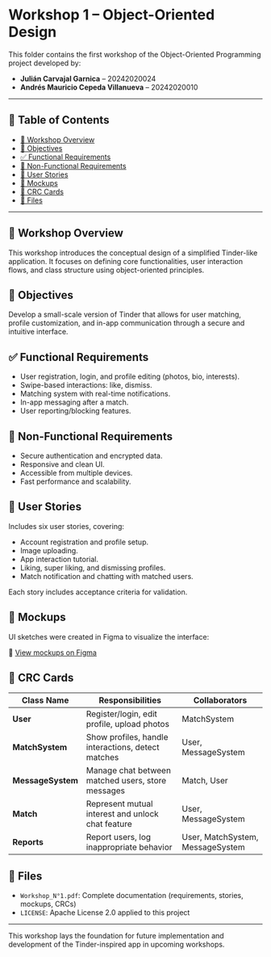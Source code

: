 # Workshop 1 – Object-Oriented Design

This folder contains the first workshop of the Object-Oriented Programming project developed by:

- **Julián Carvajal Garnica** – 20242020024  
- **Andrés Mauricio Cepeda Villanueva** – 20242020010  

---

## 📑 Table of Contents

- [📘 Workshop Overview](#-workshop-overview)
- [🎯 Objectives](#-objectives)
- [✅ Functional Requirements](#-functional-requirements)
- [🔐 Non-Functional Requirements](#-non-functional-requirements)
- [🧩 User Stories](#-user-stories)
- [🎨 Mockups](#-mockups)
- [🧠 CRC Cards](#-crc-cards)
- [📄 Files](#-files)

---

## 📘 Workshop Overview

This workshop introduces the conceptual design of a simplified Tinder-like application. It focuses on defining core functionalities, user interaction flows, and class structure using object-oriented principles.

## 🎯 Objectives

Develop a small-scale version of Tinder that allows for user matching, profile customization, and in-app communication through a secure and intuitive interface.

## ✅ Functional Requirements

- User registration, login, and profile editing (photos, bio, interests).
- Swipe-based interactions: like, dismiss.
- Matching system with real-time notifications.
- In-app messaging after a match.
- User reporting/blocking features.

## 🔐 Non-Functional Requirements

- Secure authentication and encrypted data.
- Responsive and clean UI.
- Accessible from multiple devices.
- Fast performance and scalability.

## 🧩 User Stories

Includes six user stories, covering:
- Account registration and profile setup.
- Image uploading.
- App interaction tutorial.
- Liking, super liking, and dismissing profiles.
- Match notification and chatting with matched users.

Each story includes acceptance criteria for validation.

## 🎨 Mockups

UI sketches were created in Figma to visualize the interface:

🔗 [View mockups on Figma](https://www.figma.com/board/fnGljgUhbNpFASJmIpG6rC/Untitled?node-id=0-1&t=pt9D6LsBvTT4PDfy-1)

## 🧠 CRC Cards

| Class Name     | Responsibilities                                           | Collaborators         |
|----------------|------------------------------------------------------------|------------------------|
| **User**       | Register/login, edit profile, upload photos                | MatchSystem            |
| **MatchSystem**| Show profiles, handle interactions, detect matches         | User, MessageSystem    |
| **MessageSystem** | Manage chat between matched users, store messages       | Match, User            |
| **Match**      | Represent mutual interest and unlock chat feature          | User, MessageSystem    |
| **Reports**    | Report users, log inappropriate behavior                   | User, MatchSystem, MessageSystem |

## 📄 Files

- `Workshop_N°1.pdf`: Complete documentation (requirements, stories, mockups, CRCs)
- `LICENSE`: Apache License 2.0 applied to this project

---

This workshop lays the foundation for future implementation and development of the Tinder-inspired app in upcoming workshops.
